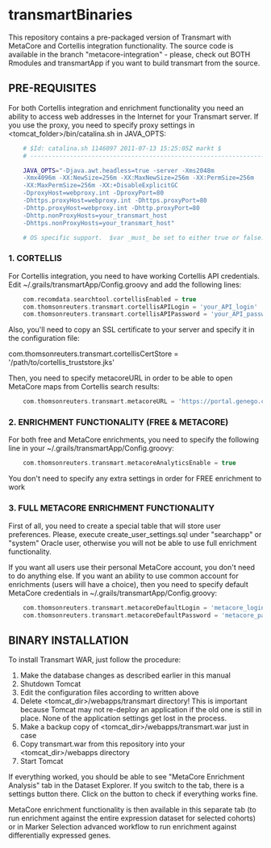 transmartBinaries
=================

This repository contains a pre-packaged version of Transmart with MetaCore and Cortellis integration functionality.
The source code is available in the branch "metacore-integration" - please, check out BOTH Rmodules and transmartApp if you want to build transmart from the source.

PRE-REQUISITES
--------------

For both Cortellis integration and enrichment functionality you need an ability to access web addresses in the Internet for your Transmart server.
If you use the proxy, you need to specify proxy settings in <tomcat_folder>/bin/catalina.sh in JAVA_OPTS:

```bash
	# $Id: catalina.sh 1146097 2011-07-13 15:25:05Z markt $
	# -----------------------------------------------------------------------------

	JAVA_OPTS="-Djava.awt.headless=true -server -Xms2048m 
	-Xmx4096m -XX:NewSize=256m -XX:MaxNewSize=256m -XX:PermSize=256m 
	-XX:MaxPermSize=256m -XX:+DisableExplicitGC 
	-DproxyHost=webproxy.int -DproxyPort=80 
	-Dhttps.proxyHost=webproxy.int -Dhttps.proxyPort=80
	-Dhttp.proxyHost=webproxy.int -Dhttp.proxyPort=80
	-Dhttp.nonProxyHosts=your_transmart_host
	-Dhttps.nonProxyHosts=your_transmart_host"

	# OS specific support.  $var _must_ be set to either true or false.
```

### 1. CORTELLIS

For Cortellis integration, you need to have working Cortellis API credentials.
Edit ~/.grails/transmartApp/Config.groovy and add the following lines:

```groovy
	com.recomdata.searchtool.cortellisEnabled = true
	com.thomsonreuters.transmart.cortellisAPILogin = 'your_API_login'
	com.thomsonreuters.transmart.cortellisAPIPassword = 'your_API_password'
```

Also, you'll need to copy an SSL certificate to your server and specify it in the configuration file:

com.thomsonreuters.transmart.cortellisCertStore = '/path/to/cortellis_truststore.jks'

Then, you need to specify metacoreURL in order to be able to open MetaCore maps from Cortellis search results:

```groovy
	com.thomsonreuters.transmart.metacoreURL = 'https://portal.genego.com'
```

### 2. ENRICHMENT FUNCTIONALITY (FREE & METACORE)

For both free and MetaCore enrichments, you need to specify the following line in your ~/.grails/transmartApp/Config.groovy:

```groovy
	com.thomsonreuters.transmart.metacoreAnalyticsEnable = true
```

You don't need to specify any extra settings in order for FREE enrichment to work

### 3. FULL METACORE ENRICHMENT FUNCTIONALITY

First of all, you need to create a special table that will store user preferences.
Please, execute create_user_settings.sql under "searchapp" or "system" Oracle user, otherwise you will not be able to use full enrichment functionality.

If you want all users use their personal MetaCore account, you don't need to do anything else.
If you want an ability to use common account for enrichments (users will have a choice), then you need to specify default MetaCore credentials in ~/.grails/transmartApp/Config.groovy:

```groovy
	com.thomsonreuters.transmart.metacoreDefaultLogin = 'metacore_login'
	com.thomsonreuters.transmart.metacoreDefaultPassword = 'metacore_password'
```

BINARY INSTALLATION
-------------------

To install Transmart WAR, just follow the procedure:

1. Make the database changes as described earlier in this manual
2. Shutdown Tomcat
3. Edit the configuration files according to written above
4. Delete <tomcat_dir>/webapps/transmart directory! This is important because Tomcat may not re-deploy an application if the old one is still in place. None of the application settings get lost in the process.
5. Make a backup copy of <tomcat_dir>/webapps/transmart.war just in case
6. Copy transmart.war from this repository into your <tomcat_dir>/webapps directory
7. Start Tomcat

If everything worked, you should be able to see "MetaCore Enrichment Analysis" tab in the Dataset Explorer. If you switch to the tab, there is a settings button there. Click on the button to check if everything works fine.

MetaCore enrichment functionality is then available in this separate tab (to run enrichment against the entire expression dataset for selected cohorts) or in Marker Selection advanced workflow to run enrichment against differentially expressed genes.
